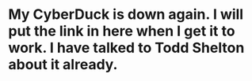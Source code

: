 # My CyberDuck is down again. I will put the link in here when I get it to work. I have talked to Todd Shelton about it already.
